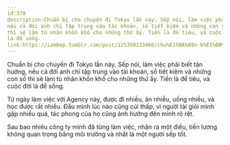 ```yaml
---
id:379
description:Chuẩn bị cho chuyến đi Tokyo lần này. Sếp nói, làm việc phải biết tận hưởng,
nếu cả đời anh chỉ tập trung vào tài khoản, sổ tiết kiệm và những con số
thì sẽ làm tù nhân khốn khổ cho những thứ ấy. Tiền là để tiêu, và cuộc đời
là để sống.
link:https://iambep.tumblr.com/post/125350133466/chu%E1%BA%A9n-b%E1%BB%8B-cho-chuy%E1%BA%BFn-%C4%91i-tokyo-l%E1%BA%A7n-n%C3%A0y-s%E1%BA%BFp-n%C3%B3i-l%C3%A0m
---
```


Chuẩn bị cho chuyến đi Tokyo lần này. Sếp nói, làm việc phải biết tận hưởng,
nếu cả đời anh chỉ tập trung vào tài khoản, sổ tiết kiệm và những con số
thì sẽ làm tù nhân khốn khổ cho những thứ ấy. Tiền là để tiêu, và cuộc đời
là để sống.

Từ ngày làm việc với Agency này, được đi nhiều, ăn nhiều, uống nhiều, và
học được rất nhiều. Đầu mình lúc nào cũng cúi thấp, vì người tài giỏi mình
gặp nhiều quá, tác phong của họ cũng ảnh hưởng đến mình rõ rệt.

Sau bao nhiêu công ty mình đã từng làm việc, nhận ra một điều, tiền lương
không quan trọng bằng môi trường và nhất là một người sếp tốt.